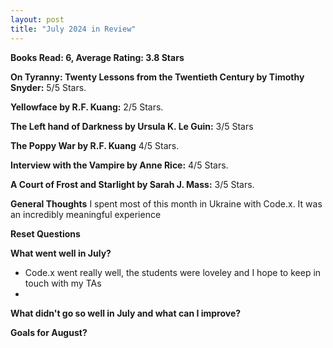 ```yaml
---
layout: post
title: "July 2024 in Review"
---
```


**Books Read: 6, Average Rating: 3.8 Stars**

**On Tyranny: Twenty Lessons from the Twentieth Century by Timothy Snyder:** 5/5 Stars.

**Yellowface by R.F. Kuang:**  2/5 Stars.

**The Left hand of Darkness by Ursula K. Le Guin:** 3/5 Stars

**The Poppy War by R.F. Kuang** 4/5 Stars. 

**Interview with the Vampire by Anne Rice:** 4/5 Stars.

**A Court of Frost and Starlight by Sarah J. Mass:** 3/5 Stars.

**General Thoughts**
I spent most of this month in Ukraine with Code.x. It was an incredibly meaningful experience 

**Reset Questions**

**What went well in July?**
- Code.x went really well, the students were loveley and I hope to keep in touch with my TAs 
- 
**What didn't go so well in July and what can I improve?**

**Goals for August?**

